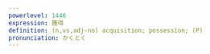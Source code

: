 ```yaml
---
powerlevel: 1446
expression: 獲得
definition: (n,vs,adj-no) acquisition; possession; (P)
pronunciation: かくとく
---
```

